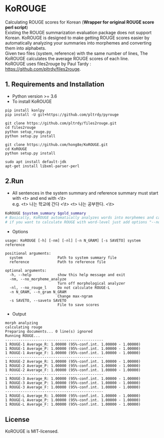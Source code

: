 # KoROUGE
Calculating ROUGE scores for Korean (**Wrapper for original ROUGE score perl script**) \
Existing the ROUGE summarization evaluation package does not support Korean.
KoROUGE is designed to make getting ROUGE scores easier by automatically analyzing your summaries into morphemes and converting them into alphabets. \
Given two files (system, reference) with the same number of lines, The KoROUGE calculates the average ROUGE scores of each line. \
KoROUGE uses files2rouge by Paul Tardy : <https://github.com/pltrdy/files2rouge>.

## 1. Requirements and Installation
* Python version >= 3.6
* To install KoROUGE
```
pip install konlpy
pip install -U git+https://github.com/pltrdy/pyrouge

git clone https://github.com/pltrdy/files2rouge.git     
cd files2rouge
python setup_rouge.py
python setup.py install

git clone https://github.com/hong8e/KoROUGE.git
cd KoROUGE
python setup.py install

sudo apt install default-jdk
apt-get install libxml-parser-perl
```

## 2.Run
* All sentences in the system summary and reference summary must start with \<t> and end with <\t> \
  e.g. \<t> 나는 학교에 간다 <\t> \<t> 나는 공부한다. <\t>
```bash
KoROUGE $system_summary $gold_summary
# Basically, KoROUGE automatically analyzes words into morphemes and calcuate ROUGE scores,
# if you want to calculate ROUGE with word-level just add options "--no_morpheme_analyze".
```
* Options
```
usage: KoROUGE [-h] [-nm] [-nl] [-n N_GRAM] [-s SAVETO] system reference

positional arguments:
  system                Path to system summary file
  reference             Path to reference file

optional arguments:
  -h, --help            show this help message and exit
  -nm, --no_morpheme_analyze
                        Turn off morphological analyzer
  -nl, --no_rouge_l     Do not calculate ROUGE-L
  -n N_GRAM, --n_gram N_GRAM
                        Change max-ngram
  -s SAVETO, --saveto SAVETO
                        File to save scores
```

* Output
```
morph analyzing
calculating rouge
Preparing documents... 0 line(s) ignored
Running ROUGE...
---------------------------------------------
1 ROUGE-1 Average_R: 1.00000 (95%-conf.int. 1.00000 - 1.00000)
1 ROUGE-1 Average_P: 1.00000 (95%-conf.int. 1.00000 - 1.00000)
1 ROUGE-1 Average_F: 1.00000 (95%-conf.int. 1.00000 - 1.00000)
---------------------------------------------
1 ROUGE-2 Average_R: 1.00000 (95%-conf.int. 1.00000 - 1.00000)
1 ROUGE-2 Average_P: 1.00000 (95%-conf.int. 1.00000 - 1.00000)
1 ROUGE-2 Average_F: 1.00000 (95%-conf.int. 1.00000 - 1.00000)
---------------------------------------------
1 ROUGE-3 Average_R: 1.00000 (95%-conf.int. 1.00000 - 1.00000)
1 ROUGE-3 Average_P: 1.00000 (95%-conf.int. 1.00000 - 1.00000)
1 ROUGE-3 Average_F: 1.00000 (95%-conf.int. 1.00000 - 1.00000)
---------------------------------------------
1 ROUGE-L Average_R: 1.00000 (95%-conf.int. 1.00000 - 1.00000)
1 ROUGE-L Average_P: 1.00000 (95%-conf.int. 1.00000 - 1.00000)
1 ROUGE-L Average_F: 1.00000 (95%-conf.int. 1.00000 - 1.00000)
```

## License
KoROUGE is MIT-licensed.
